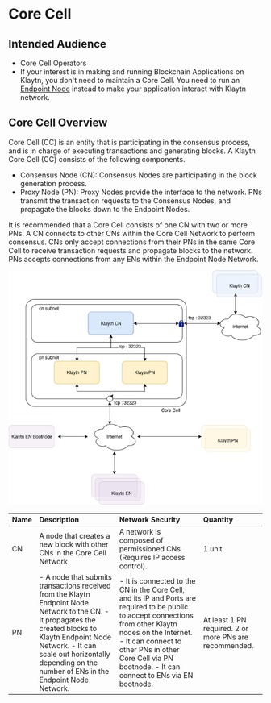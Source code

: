 # Core Cell

## Intended Audience <a id="intended-audience"></a>

* Core Cell Operators
* If your interest is in making and running Blockchain Applications on Klaytn, you don't need to maintain a Core Cell. You need to run an [Endpoint Node](../endpoint-node/) instead to make your application interact with Klaytn network. 

## Core Cell Overview <a id="core-cell-overview"></a>

Core Cell \(CC\) is an entity that is participating in the consensus process, and is in charge of executing transactions and generating blocks. A Klaytn Core Cell \(CC\) consists of the following components.

* Consensus Node \(CN\): Consensus Nodes are participating in the block generation process. 
* Proxy Node \(PN\): Proxy Nodes provide the interface to the network. PNs transmit the transaction requests to the Consensus Nodes, and propagate the blocks down to the Endpoint Nodes.

It is recommended that a Core Cell consists of one CN with two or more PNs. A CN connects to other CNs within the Core Cell Network to perform consensus. CNs only accept connections from their PNs in the same Core Cell to receive transaction requests and propagate blocks to the network. PNs accepts connections from any ENs within the Endpoint Node Network.

![Core Cell Overview](../../.gitbook/assets/cn_set.png)

| Name | Description | Network Security | Quantity |
| :--- | :--- | :--- | :--- |
| CN | A node that creates a new block with other CNs in the Core Cell Network | A network is composed of permissioned CNs. \(Requires IP access control\). | 1 unit |
| PN | - A node that submits transactions received from the Klaytn Endpoint Node Network to the CN.  - It propagates the created blocks to Klaytn Endpoint Node Network.  - It can scale out horizontally depending on the number of ENs in the Endpoint Node Network. | - It is connected to the CN in the Core Cell, and its IP and Ports are required to be public to accept connections from other Klaytn nodes on the Internet.  - It can connect to other PNs in other Core Cell via PN bootnode.  - It can connect to ENs via EN bootnode. | At least 1 PN required. 2 or more PNs are recommended. |

